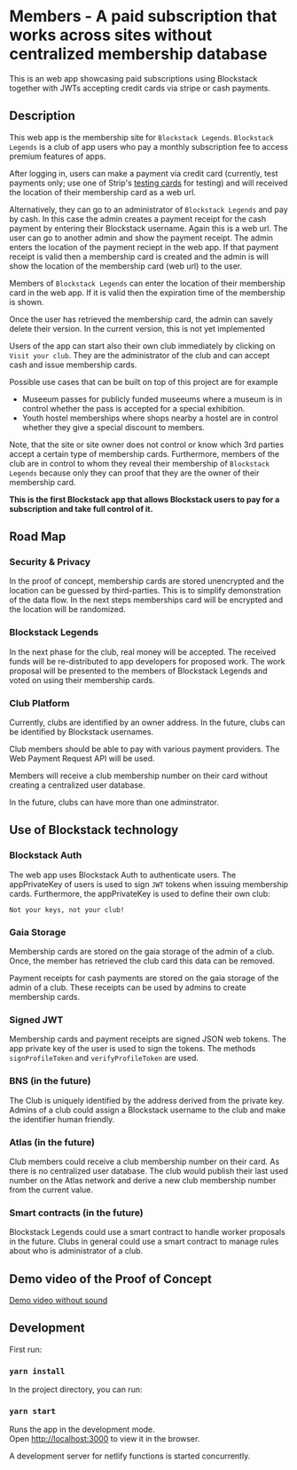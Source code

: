 # Members - A paid subscription that works across sites without centralized membership database

This is an web app showcasing paid subscriptions using Blockstack together with JWTs accepting credit cards via stripe or cash payments.

## Description

This web app is the membership site for `Blockstack Legends`. `Blockstack Legends` is a club of app users who pay a monthly subscription fee to access premium features of apps.

After logging in, users can make a payment via credit card (currently, test payments only; use one of Strip's [testing cards](https://stripe.com/docs/testing#cards) for testing) and will received the location of their membership card as a web url.

Alternatively, they can go to an administrator of `Blockstack Legends` and pay by cash. In this case the admin creates a payment receipt for the cash payment by entering their Blockstack username. Again this is a web url. The user can go to another admin and show the payment receipt. The admin enters the location of the payment reciept in the web app. If that payment receipt is valid then a membership card is created and the admin is will show the location of the membership card (web url) to the user.

Members of `Blockstack Legends` can enter the location of their membership card in the web app. If it is valid then the expiration time of the membership is shown.

Once the user has retrieved the membership card, the admin can savely delete their version. In the current version, this is not yet implemented

Users of the app can start also their own club immediately by clicking on `Visit your club`. They are the administrator of the club and can accept cash and issue membership cards.

Possible use cases that can be built on top of this project are for example

- Museeum passes for publicly funded museeums where a museum is in control whether the pass is accepted for a special exhibition.
- Youth hostel memberships where shops nearby a hostel are in control whether they give a special discount to members.

Note, that the site or site owner does not control or know which 3rd parties accept a certain type of membership cards. Furthermore, members of the club are in control to whom they reveal their membership of `Blockstack Legends` because only they can proof that they are the owner of their membership card.

**This is the first Blockstack app that allows Blockstack users to pay for a subscription and take full control of it.**

## Road Map

### Security & Privacy

In the proof of concept, membership cards are stored unencrypted and the location can be guessed by third-parties. This is to simplify demonstration of the data flow. In the next steps memberships card will be encrypted and the location will be randomized.

### Blockstack Legends

In the next phase for the club, real money will be accepted. The received funds will be re-distributed to app developers for proposed work. The work proposal will be presented to the members of Blockstack Legends and voted on using their membership cards.

### Club Platform

Currently, clubs are identified by an owner address. In the future, clubs can be identified by Blockstack usernames.

Club members should be able to pay with various payment providers. The Web Payment Request API will be used.

Members will receive a club membership number on their card without creating a centralized user database.

In the future, clubs can have more than one adminstrator.

## Use of Blockstack technology

### Blockstack Auth

The web app uses Blockstack Auth to authenticate users. The appPrivateKey of users is used to sign `JWT` tokens when issuing membership cards. Furthermore, the appPrivateKey is used to define their own club:

```
Not your keys, not your club!
```

### Gaia Storage

Membership cards are stored on the gaia storage of the admin of a club. Once, the member has retrieved the club card this data can be removed.

Payment receipts for cash payments are stored on the gaia storage of the admin of a club. These receipts can be used by admins to create membership cards.

### Signed JWT

Membership cards and payment receipts are signed JSON web tokens. The app private key of the user is used to sign the tokens. The methods `signProfileToken` and `verifyProfileToken` are used.

### BNS (in the future)

The Club is uniquely identified by the address derived from the private key. Admins of a club could assign a Blockstack username to the club and make the identifier human friendly.

### Atlas (in the future)

Club members could receive a club membership number on their card. As there is no centralized user database. The club would publish their last used number on the Atlas network and derive a new club membership number from the current value.

### Smart contracts (in the future)

Blockstack Legends could use a smart contract to handle worker proposals in the future. Clubs in general could use a smart contract to manage rules about who is administrator of a club.

## Demo video of the Proof of Concept

[Demo video without sound](https://youtu.be/QyD1WLWCD7E)

## Development

First run:

### `yarn install`

In the project directory, you can run:

### `yarn start`

Runs the app in the development mode.<br>
Open [http://localhost:3000](http://localhost:3000) to view it in the browser.

A development server for netlify functions is started concurrently.
